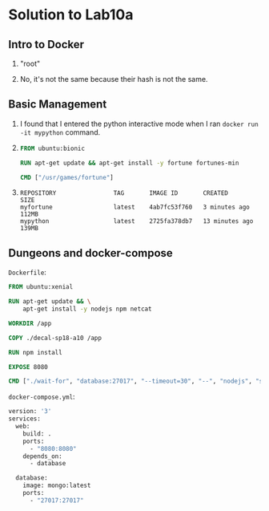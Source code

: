 # Solution to Lab10a

## Intro to Docker

1. "root"

2. No, it's not the same because their hash is not the same.
## Basic Management

1. I found that I entered the python interactive mode when I ran `docker run -it mypython` command.

2. ```dockerfile
   FROM ubuntu:bionic
   
   RUN apt-get update && apt-get install -y fortune fortunes-min
   
   CMD ["/usr/games/fortune"]
   ```

3. ```
   REPOSITORY                TAG       IMAGE ID       CREATED          SIZE
   myfortune                 latest    4ab7fc53f760   3 minutes ago    112MB
   mypython                  latest    2725fa378db7   13 minutes ago   139MB
   ```

## Dungeons and docker-compose

`Dockerfile`:

```dockerfile
FROM ubuntu:xenial

RUN apt-get update && \
    apt-get install -y nodejs npm netcat

WORKDIR /app

COPY ./decal-sp18-a10 /app

RUN npm install

EXPOSE 8080

CMD ["./wait-for", "database:27017", "--timeout=30", "--", "nodejs", "server.js"]
```

`docker-compose.yml`:

```dockerfile
version: '3'
services:
  web:
    build: .
    ports:
      - "8080:8080"
    depends_on:
      - database

  database:
    image: mongo:latest
    ports:
      - "27017:27017"
```







